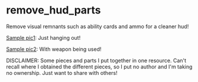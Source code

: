 # remove_hud_parts
Remove visual remnants such as ability cards and ammo for a cleaner hud!

[Sample pic1](https://i.postimg.cc/nhMZq0dh/goldpan.png): Just hanging out!

[Sample pic2](https://i.postimg.cc/WpDHmxVK/bravefire-bloodmoon.png): With weapon being used!

DISCLAIMER: 
Some pieces and parts I put together in one resource. 
Can't recall where I obtained the different pieces, so I put no author and I'm taking no ownership.
Just want to share with others! 
